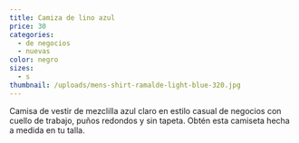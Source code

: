 ```yaml
---
title: Camiza de lino azul
price: 30
categories:
  - de negocios
  - nuevas
color: negro
sizes:
  - s
thumbnail: /uploads/mens-shirt-ramalde-light-blue-320.jpg  
---
```

Camisa de vestir de mezclilla azul claro en estilo casual de negocios con
cuello de trabajo, puños redondos y sin tapeta. Obtén esta camiseta hecha a
medida en tu talla.

